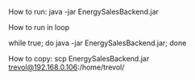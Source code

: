 How to run:
java -jar EnergySalesBackend.jar

How to run in loop

while true; do java -jar EnergySalesBackend.jar; done



How to copy:
scp EnergySalesBackend.jar trevol@192.168.0.106:/home/trevol/